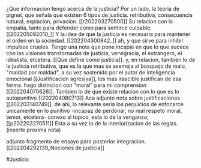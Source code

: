 ¿Que informacion tengo acerca de la justicia?
Por un lado, la teoria de pignet, que señala que existen 6 tipos de justicia. retributiva, consecuencia natural, expiacion, privacion. [[r202203270500]]
Su relacion con la empatia, tanto para defender como para sentirce culpable. [[202205092010_]] 
Y la idea de que la justicia es necesaria para mantener el orden en la sociedad. [[202204300842_]] ah, y que sirve para inhibir impulsos crueles.
Tengo una nota que pone incapie en que lo que sucece con las visiones transtornadas de justicia, vervigracia, el extrangero, el idealista, etcetera.
[[Que define como justicia]]. y, en relacion, tambien lo de la justicia retributiva, que es la que mas se asemeja al bosquejo de malo, "maldad por maldad", a su vez sostenido por el autor de inteligencia emocional [[Justificacion agresiva]], los mas irascible justifican de esa forma. hago distincion con "moral" para mi comprension [[202204070626]]. 
Tambien lo de que existe relacion con lo que es lo autopunitivo [[202204080713]]
Aca adjunto nota sobre justificaciones
[[202203140749]]. de ahi, lo relevante seria los perjuicios de enfocarce unicamente en lo punitivo  -incapaz de perdonar, no real respeto moral, temor, etcetera-
conexo al topico, esta lo de la venganza; [[p202203270511]]
Esta a su vez lo de la interiorizacion de las reglas. (inserte proxima nota)

adjunto fragmento de ensayo para posterior integracion. [[202204292139_Nociones de justicia]]

#Justicia 